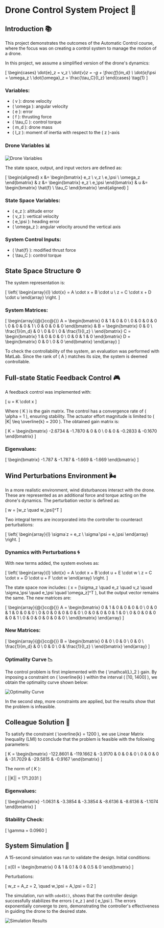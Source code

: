# Drone Control System Project 🚁

## Introduction 📚

This project demonstrates the outcomes of the Automatic Control course, where the focus was on creating a control system to manage the motion of a drone.

In this project, we assume a simplified version of the drone's dynamics:

\[
\begin{cases}
\dot{e}_z = v_z \\
\dot{v}_z = -g + \frac{f}{m_d} \\
\dot{e}_\psi = \omega_z \\
\dot{\omega}_z = \frac{\tau_C}{I_z}
\end{cases}
\tag{1}
\]

### Variables:
- \( v \): drone velocity
- \( \omega \): angular velocity
- \( e \): error
- \( f \): thrusting force
- \( \tau_C \): control torque
- \( m_d \): drone mass
- \( I_z \): moment of inertia with respect to the \( z \)-axis

### Drone Variables 📊

![Drone Variables](1.jpg)

The state space, output, and input vectors are defined as:

\[
\begin{aligned}
x &= \begin{bmatrix} e_z \\ v_z \\ e_\psi \\ \omega_z \end{bmatrix} &
z &= \begin{bmatrix} e_z \\ e_\psi \end{bmatrix} &
u &= \begin{bmatrix} \hat{f} \\ \tau_C \end{bmatrix}
\end{aligned}
\]

### State Space Variables:
- \( e_z \): altitude error
- \( v_z \): vertical velocity
- \( e_\psi \): heading error
- \( \omega_z \): angular velocity around the vertical axis

### System Control Inputs:
- \( \hat{f} \): modified thrust force
- \( \tau_C \): control torque

## State Space Structure ⚙️

The system representation is:

\[
\left\{
\begin{array}{l}
\dot{x} = A \cdot x + B \cdot u \\
z = C \cdot x + D \cdot u
\end{array}
\right.
\]

### System Matrices:
\[
\begin{array}{@{}cc@{}}
A = \begin{bmatrix}
    0 & 1 & 0 & 0 \\
    0 & 0 & 0 & 0 \\
    0 & 0 & 0 & 1 \\
    0 & 0 & 0 & 0
\end{bmatrix} &
B = \begin{bmatrix}
    0 & 0 \\
    \frac{1}{m_d} & 0 \\
    0 & 0 \\
    0 & \frac{1}{I_z} \\
\end{bmatrix}
C = \begin{bmatrix}
    1 & 0 & 0 & 0 \\
    0 & 0 & 1 & 0
\end{bmatrix}
D = \begin{bmatrix}
    0 & 0 \\
    0 & 0
\end{bmatrix}
\end{array}
\]

To check the controllability of the system, an evaluation was performed with MatLab. Since the rank of \( A \) matches its size, the system is deemed controllable.

## Full-state Static Feedback Control 🎮

A feedback control was implemented with:

\[
u = K \cdot x
\]

Where \( K \) is the gain matrix. The control has a convergence rate of \( \alpha = 1 \), ensuring stability. The actuator effort magnitude is limited to \( \|K\| \leq \overline{k} = 200 \). The obtained gain matrix is:

\[
K = \begin{bmatrix}
   -2.6734 & -1.7870 & 0 & 0 \\
   0 & 0 & -0.2833 & -0.1670
\end{bmatrix}
\]

### Eigenvalues:
\[
\begin{bmatrix}
-1.787 & -1.787 & -1.669 & -1.669
\end{bmatrix}
\]

## Wind Perturbations Environment 🌬️

In a more realistic environment, wind disturbances interact with the drone. These are represented as an additional force and torque acting on the drone's dynamics. The perturbation vector is defined as:

\[
w = [w_z \quad w_\psi]^T
\]

Two integral terms are incorporated into the controller to counteract perturbations:

\[
\left\{
\begin{array}{l}
\sigma˙z = e_z \\
\sigma˙\psi = e_\psi
\end{array}
\right.
\]

### Dynamics with Perturbations 🌀

With new terms added, the system evolves as:

\[
\left\{
\begin{array}{l}
\dot{x} = A \cdot x + B \cdot u + E \cdot w \\
z = C \cdot x + D \cdot u + F \cdot w
\end{array}
\right.
\]

The state space now includes: \( x = [\sigma_z \quad e_z \quad v_z \quad \sigma_\psi \quad e_\psi \quad \omega_z]^T \), but the output vector remains the same. The new matrices are:

\[
\begin{array}{@{}cc@{}}
A = \begin{bmatrix}
    0 & 1 & 0 & 0 & 0 & 0 \\
    0 & 0 & 1 & 0 & 0 & 0 \\
    0 & 0 & 0 & 0 & 0 & 0 \\
    0 & 0 & 0 & 0 & 1 & 0 \\
    0 & 0 & 0 & 0 & 0 & 1 \\
    0 & 0 & 0 & 0 & 0 & 0 \\
\end{bmatrix}
\end{array}
\]

### New Matrices:

\[
\begin{array}{@{}cc@{}}
B = \begin{bmatrix}
    0 & 0 \\
    0 & 0 \\
    0 & 0 \\
    \frac{1}{m_d} & 0 \\
    0 & 0 \\
    0 & \frac{1}{I_z} \\
\end{bmatrix}
\end{array}
\]

### Optimality Curve 📉

The control problem is first implemented with the \( \mathcal{L}_2 \) gain. By imposing a constraint on \( \overline{k} \) within the interval \( [10, 1400] \), we obtain the optimality curve shown below:

![Optimality Curve](2.jpg)

In the second step, more constraints are applied, but the results show that the problem is infeasible.

## Colleague Solution 🤝

To satisfy the constraint \( \overline{k} = 1200 \), we use Linear Matrix Inequality (LMI) to conclude that the problem is feasible with the following parameters:

\[
K = \begin{bmatrix}
   -122.8601 & -119.1662 & -3.9170 & 0 & 0 & 0 \\
   0 & 0 & 0 & -31.7029 & -29.5815 & -0.9167
\end{bmatrix}
\]

The norm of \( K \):

\[
||K|| = 171.2031
\]

### Eigenvalues:

\[
\begin{bmatrix}
-1.0631 & -3.3854 & -3.3854 & -8.6136 & -8.6136 & -1.1074
\end{bmatrix}
\]

### Stability Check:

\[
\gamma = 0.0960
\]

## System Simulation 🎥

A 15-second simulation was run to validate the design. Initial conditions:

\[
x(0) = \begin{bmatrix} 0 & 1 & 0.1 & 0 & 0.5 & 0 \end{bmatrix}
\]

Perturbations:

\[
w_z = A_z = 2, \quad w_\psi = A_\psi = 0.2
\]

The simulation, run with `ode45()`, shows that the controller design successfully stabilizes the errors \( e_z \) and \( e_\psi \). The errors exponentially converge to zero, demonstrating the controller's effectiveness in guiding the drone to the desired state.

![Simulation Results](3.jpg)
